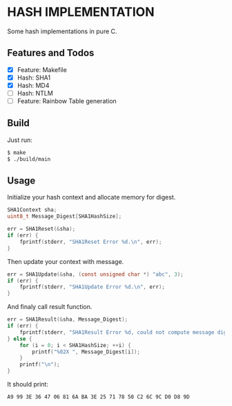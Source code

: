 # HASH IMPLEMENTATION

Some hash implementations in pure C.

## Features and Todos

- [x] Feature: Makefile
- [x] Hash: SHA1
- [x] Hash: MD4
- [ ] Hash: NTLM
- [ ] Feature: Rainbow Table generation

## Build

Just run:

```sh
$ make
$ ./build/main
```

## Usage

Initialize your hash context and allocate memory for digest.

```c
SHA1Context sha;
uint8_t Message_Digest[SHA1HashSize];

err = SHA1Reset(&sha);
if (err) {
    fprintf(stderr, "SHA1Reset Error %d.\n", err);
}
```

Then update your context with message.

```c
err = SHA1Update(&sha, (const unsigned char *) "abc", 3);
if (err) {
    fprintf(stderr, "SHA1Update Error %d.\n", err);
}
```

And finaly call result function.

```c
err = SHA1Result(&sha, Message_Digest);
if (err) {
    fprintf(stderr, "SHA1Result Error %d, could not compute message digest.\n", err);
} else {
    for (i = 0; i < SHA1HashSize; ++i) {
        printf("%02X ", Message_Digest[i]);
    }
    printf("\n");
}
```

It should print:

```
A9 99 3E 36 47 06 81 6A BA 3E 25 71 78 50 C2 6C 9C D0 D8 9D
```